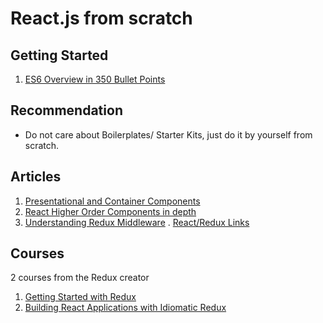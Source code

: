 # React.js from scratch

## Getting Started

1. [ES6 Overview in 350 Bullet Points](https://github.com/bevacqua/es6)

## Recommendation
* Do not care about Boilerplates/ Starter Kits, just do it by yourself from scratch.

## Articles

1. [Presentational and Container Components](https://medium.com/@dan_abramov/smart-and-dumb-components-7ca2f9a7c7d0#.h2wklzi5z)
2. [React Higher Order Components in depth](https://medium.com/@rajaraodv/webpack-the-confusing-parts-58712f8fcad9#.7bczncpew)
3. [Understanding Redux Middleware](https://medium.com/@meagle/understanding-87566abcfb7a#.x5y2pcaal)
. [React/Redux Links](https://github.com/markerikson/react-redux-links)

## Courses

2 courses from the Redux creator

1. [Getting Started with Redux](https://egghead.io/courses/getting-started-with-redux)
2. [Building React Applications with Idiomatic Redux](https://egghead.io/courses/building-react-applications-with-idiomatic-redux)
